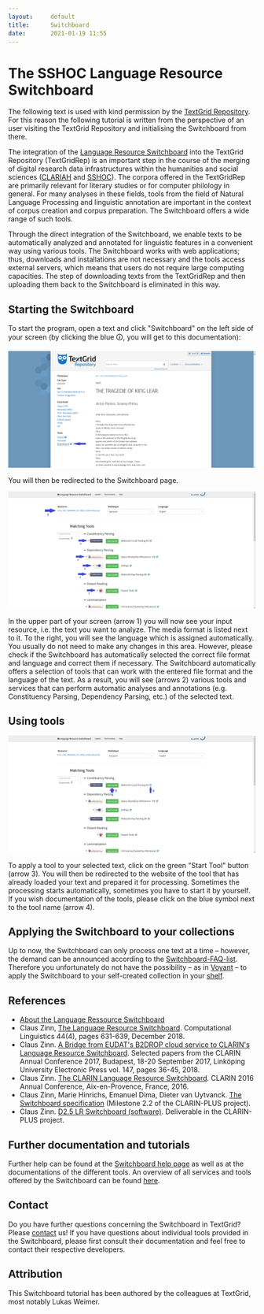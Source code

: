 ```yaml
---
layout:     default
title:      Switchboard
date:       2021-01-19 11:55
---
```


# The SSHOC Language Resource Switchboard

The following text is used with kind permission by the [TextGrid Repository](https://gitlab.gwdg.de/dariah-de/textgridrep-portal/-/blob/develop/docs/switchboard.en.md). For this reason the following tutorial is written from the perspective of an user visiting the TextGrid Repository and initialising the Switchboard from there.

The integration of the [Language Resource Switchboard](https://switchboard.clarin.eu/) into the TextGrid Repository (TextGridRep) is an important step in the course of the merging of digital research data infrastructures within the humanities and social sciences ([CLARIAH](https://www.clariah.de/) and [SSHOC](https://www.sshopencloud.eu/)).
The corpora offered in the TextGridRep are primarily relevant for literary studies or for computer philology in general.
For many analyses in these fields, tools from the field of Natural Language Processing and linguistic annotation are important in the context of corpus creation and corpus preparation. The Switchboard offers a wide range of such tools.

Through the direct integration of the Switchboard, we enable texts to be automatically analyzed and annotated for linguistic features in a convenient way using various tools.
The Switchboard works with web applications; thus, downloads and installations are not necessary and the tools access external servers, which means that users do not require large computing capacities.
The step of downloading texts from the TextGridRep and then uploading them back to the Switchboard is eliminated in this way.


## Starting the Switchboard

To start the program, open a text and click "Switchboard" on the left side of your screen (by clicking the blue 🛈, you will get to this documentation):

![Link to the Switchboard](images/Switchboard_en_Bild1.png)

You will then be redirected to the Switchboard page.
<!---Wie Sie sehen, gibt es zwei Möglichkeiten: "Switchboard (TEI)" und "Switchboard (txt)". Wählen Sie bitte entsprechend der Entscheidung, auf Grundlage welchen Dateiformats Sie eine Analyse vornehmen möchten. Das TEI-Format bietet im Üblichen eine größere Bandbreite verschiedener Auswertungsmöglichkeiten, allerdings kann es aktuell noch von wenigen Tools innerhalb des Switchboards verarbeitet werden. Außerdem sind zwar die meisten Texte im TextGridRep TEI-kodiert, jedoch noch nicht alle. Um auf möglichst viele verschiedene Tools zugreifen zu können, wählen Sie bitte das txt-Format.
Haben Sie sich für eine Variante des Switchboards entschieden, wechselt der Bildschirm zur Switchboard-Seite.-->

![Document and tool overview](images/Switchboard_en_Bild2a.png)

In the upper part of your screen (arrow 1) you will now see your input resource, i.e. the text you want to analyze.
The media format is listed next to it.
To the right, you will see the language which is assigned automatically.
You usually do not need to make any changes in this area.
However, please check if the Switchboard has automatically selected the correct file format and language and correct them if necessary.
The Switchboard automatically offers a selection of tools that can work with the entered file format and the language of the text.
As a result, you will see (arrows 2) various tools and services that can perform automatic analyses and annotations (e.g. Constituency Parsing, Dependency Parsing, etc.) of the selected text.


## Using tools

![Using tools and documentations of them](images/Switchboard_en_Bild2b.png)

To apply a tool to your selected text, click on the green "Start Tool" button (arrow 3).
You will then be redirected to the website of the tool that has already loaded your text and prepared it for processing.
Sometimes the processing starts automatically, sometimes you have to start it by yourself.
If you wish documentation of the tools, please click on the blue symbol next to the tool name (arrow 4).


## Applying the Switchboard to your collections

Up to now, the Switchboard can only process one text at a time – however, the demand can be announced according to the [Switchboard-FAQ-list](https://switchboard.clarin.eu/help).
Therefore you unfortunately do not have the possibility – as in [Voyant](https://textgridrep.org/docs/voyant?lang=en) – to apply the Switchboard to your self-created collection in your [shelf](https://textgridrep.org/docs/shelf?lang=en).


## References

- [About the Language Ressource Switchboard](https://switchboard.clarin.eu/about)
- Claus Zinn, [The Language Resource Switchboard](https://www.mitpressjournals.org/doi/full/10.1162/coli_a_00329). Computational Linguistics 44(4), pages 631-639, December 2018.
- Claus Zinn. [A Bridge from EUDAT's B2DROP cloud service to CLARIN's Language Resource Switchboard](https://ep.liu.se/ecp/147/004/ecp17147004.pdf). Selected papers from the CLARIN Annual Conference 2017, Budapest, 18-20 September 2017, Linköping University Electronic Press vol. 147, pages 36-45, 2018.
- Claus Zinn. [The CLARIN Language Resource Switchboard](https://www.clarin.eu/sites/default/files/zinn-CLARIN2016_paper_26.pdf). CLARIN 2016 Annual Conference, Aix-en-Provence, France, 2016.
- Claus Zinn, Marie Hinrichs, Emanuel Dima, Dieter van Uytvanck. [The Switchboard specification](https://office.clarin.eu/v/CE-2015-0684-LR_switchboard_spec.pdf) (Milestone 2.2 of the CLARIN-PLUS project).
- Claus Zinn. [D2.5 LR Switchboard (software)](https://office.clarin.eu/v/CE-2016-0881-CLARINPLUS-D2_5.pdf). Deliverable in the CLARIN-PLUS project.


## Further documentation and tutorials

Further help can be found at the [Switchboard help page](https://switchboard.clarin.eu/help) as well as at the documentations of the different tools.
An overview of all services and tools offered by the Switchboard can be found [here](https://switchboard.clarin.eu/tools).


## Contact

Do you have further questions concerning the Switchboard in TextGrid?
Please [contact](https://textgrid.de/en/kontakt/) us!
If you have questions about individual tools provided in the Switchboard, please first consult their documentation and feel free to contact their respective developers.

## Attribution

This Switchboard tutorial has been authored by the colleagues at TextGrid, most notably Lukas Weimer.
